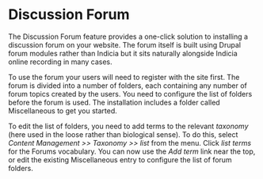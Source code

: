 # Discussion Forum #

The Discussion Forum feature provides a one-click solution to installing a discussion forum on your website. The forum itself is built using Drupal forum modules rather than Indicia but it sits naturally alongside Indicia online recording in many cases.

To use the forum your users will need to register with the site first. The forum is divided into a number of folders, each containing any number of forum topics created by the users. You need to configure the list of folders before the forum is used. The installation includes a folder called Miscellaneous to get you started.

To edit the list of folders, you need to add terms to the relevant _taxonomy_ (here used in the loose rather than biological sense). To do this, select _Content Management >> Taxonomy >> list_ from the menu. Click _list terms_ for the Forums vocabulary. You can now use the _Add term_ link near the top, or edit the existing Miscellaneous entry to configure the list of forum folders.